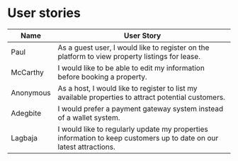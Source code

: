 # User stories

| Name      | User Story                                                                                                          |
|-----------|---------------------------------------------------------------------------------------------------------------------|
| Paul      | As a guest user, I would like to register on the platform to view property listings for lease.                      |
| McCarthy  | I would like to be able to edit my information before booking a property.                                           |
| Anonymous | As a host, I would like to register to list my available properties to attract potential customers.                 |
| Adegbite  | I would prefer a payment gateway system instead of a wallet system.                                                 |
| Lagbaja   | I would like to regularly update my properties information to keep customers up to date on our latest attractions.  |
